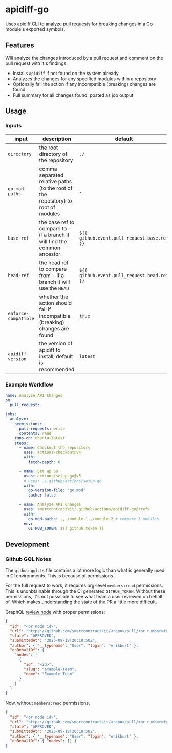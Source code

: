 # apidiff-go

Uses [apidiff](https://pkg.go.dev/golang.org/x/exp/cmd/apidiff) CLI to analyze
pull requests for breaking changes in a Go module's exported symbols.

## Features

Will analyze the changes introduced by a pull request and comment on the pull
request with it's findings.

- Installs `apidiff` if not found on the system already
- Analyzes the changes for any specified modules within a repository
- Optionally fail the action if any incompatible (breaking) changes are found
- Full summary for all changes found, posted as job output

## Usage

### Inputs

| input                | description                                                                       | default                                     |
| -------------------- | --------------------------------------------------------------------------------- | ------------------------------------------- |
| `directory`          | the root directory of the repository                                              | `./`                                        |
| `go-mod-paths`       | comma separated relative paths (to the root of the repository) to root of modules | `.`                                         |
| `base-ref`           | the base ref to compare to - if a branch it will find the common ancestor         | `${{ github.event.pull_request.base.ref }}` |
| `head-ref`           | the head ref to compare from - if a branch it will use the `HEAD`                 | `${{ github.event.pull_request.head.ref }}` |
| `enforce-compatible` | whether the action should fail if incompatible (breaking) changes are found       | `true`                                      |
| `apidiff-version`    | the version of apidiff to install, default is recommended                         | `latest`                                    |

### Example Workflow

```yaml
name: Analyze API Changes
on:
  pull_request:

jobs:
  analyze:
    permissions:
      pull-requests: write
      contents: read
    runs-on: ubuntu-latest
    steps:
      - name: Checkout the repository
        uses: actions/checkout@v4
        with:
          fetch-depth: 0

      - name: Set up Go
        uses: actions/setup-go@v5
        # uses: ./.github/actions/setup-go
        with:
          go-version-file: "go.mod"
          cache: false

      - name: Analyze API Changes
        uses: smartcontractkit/.github/actions/apidiff-go@<ref>
        with:
          go-mod-paths: .,./module-1,./module-2 # compare 3 modules
        env:
          GITHUB_TOKEN: ${{ github.token }}
```

## Development

### Github GQL Notes

The `github-gql.ts` file contains a lot more logic than what is generally used
in CI environments. This is because of permissions.

For the full request to work, it requires org-level `members:read` permissions.
This is unonbtainable through the CI generated `GITHUB_TOKEN`. Without these
permissions, it's not posssible to see what team a user reviewed on behalf of.
Which makes understanding the state of the PR a little more difficult.

GraphQL
[review node](https://docs.github.com/en/graphql/reference/objects#pullrequestreview)
with proper permissions:

```json
{
  "id": "<pr node id>",
  "url": "https://github.com/smartcontractkit/<repo>/pull/<pr number>#pullrequestreview-<pr id>",
  "state": "APPROVED",
  "submittedAt": "2025-09-18T20:18:50Z",
  "author": { "__typename": "User", "login": "erikburt" },
  "onBehalfOf": {
    "nodes": [
      {
        "id": "<id>",
        "slug": "example-team",
        "name": "Example Team"
      }
    ]
  }
}
```

Now, without `members:read` permissions.

```json
{
  "id": "<pr node id>",
  "url": "https://github.com/smartcontractkit/<repo>/pull/<pr number>#pullrequestreview-<pr id>",
  "state": "APPROVED",
  "submittedAt": "2025-09-18T20:18:50Z",
  "author": { "__typename": "User", "login": "erikburt" },
  "onBehalfOf": { "nodes": [] }
}
```
